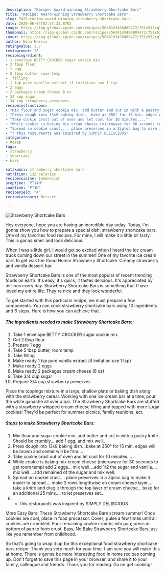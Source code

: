 ```yaml
---
description: "Recipe: Award-winning Strawberry Shortcake Bars"
title: "Recipe: Award-winning Strawberry Shortcake Bars"
slug: 7428-recipe-award-winning-strawberry-shortcake-bars
date: 2020-06-04T02:57:33.870Z
image: https://img-global.cpcdn.com/recipes/5648193496809472/751x532cq70/strawberry-shortcake-bars-recipe-main-photo.jpg
thumbnail: https://img-global.cpcdn.com/recipes/5648193496809472/751x532cq70/strawberry-shortcake-bars-recipe-main-photo.jpg
cover: https://img-global.cpcdn.com/recipes/5648193496809472/751x532cq70/strawberry-shortcake-bars-recipe-main-photo.jpg
author: Nina Harris
ratingvalue: 3.7
reviewcount: 15
recipeingredient:
- 1 envelope BETTY CROCKER sugar cookie mix
- 2 tbsp flour
- 1 egg
- 5 tbsp butter room temp
-  filling
- 1 tsp pure vanilla extract if imitation use 1 tsp
- 2 eggs
- 2 packages cream cheese 8 oz
- 34 cup sugar
- 34 cup strawberry preserves
recipeinstructions:
- "Mix flour and sugar cookie mix. add butter and cut in with a pastry knife. Should be crumbly... add 1 egg. and mix well.."
- "Press dough into 13x9 baking dish...bake at 350° for 15 min. edges will be brown and center will be firm...."
- "Take cookie crust out of oven and let cool for 10 minutes...."
- "While cookie is baking mix cream cheese (microwave for 30 seconds to get room temp) add 2 eggs... mix well....add 1/2 the sugar and vanilla.... mix well... add remained of the sugar and mix well."
- "Spread on cookie crust.... place preserves in a Ziploc bag to make it easier to spread.... make 3 rows lengthwise on cream cheese layer.... take a knife and drag it through the top layer of cream cheese... bake for an additional 25 mins.... to let preserves set..."
- "* this resturaunts was inspired by SIMPLY DELISCIOUS"
categories:
- Resep
tags:
- strawberry
- shortcake
- bars

katakunci: strawberry shortcake bars
nutrition: 132 calories
recipecuisine: Indonesian
preptime: "PT14M"
cooktime: "PT1H"
recipeyield: "4"
recipecategory: Dessert

---
```



![Strawberry Shortcake Bars](https://img-global.cpcdn.com/recipes/5648193496809472/751x532cq70/strawberry-shortcake-bars-recipe-main-photo.jpg)

Hey everyone, hope you are having an incredible day today. Today, I'm gonna show you how to prepare a special dish, strawberry shortcake bars. One of my favorites food recipes. For mine, I will make it a little bit tasty. This is gonna smell and look delicious.

When I was a little girl, I would get so excited when I heard the ice cream truck coming down our street in the summer! One of my favorite ice cream bars to get was the Good Humor Strawberry Shortcake. Creamy strawberry and vanilla dessert bar.

Strawberry Shortcake Bars is one of the most popular of recent trending foods on earth. It's easy, it's quick, it tastes delicious. It's appreciated by millions every day. Strawberry Shortcake Bars is something that I have loved my entire life. They're nice and they look wonderful.


To get started with this particular recipe, we must prepare a few components. You can cook strawberry shortcake bars using 10 ingredients and 6 steps. Here is how you can achieve that.

##### The ingredients needed to make Strawberry Shortcake Bars::

1. Take 1 envelope BETTY CROCKER sugar cookie mix
1. Get 2 tbsp flour
1. Prepare 1 egg
1. Take 5 tbsp butter, room temp
1. Take  filling
1. Make ready 1 tsp pure vanilla extract (if imitation use 1 tsp)
1. Make ready 2 eggs
1. Make ready 2 packages cream cheese (8 oz)
1. Take 3/4 cup sugar
1. Prepare 3/4 cup strawberry preserves


Place the toppings mixture in a large, shallow plate or baking dish along with the strawberry cereal. Working with one ice cream bar at a time, pour the white ganache all over a bar. The Strawberry Shortcake Bars are stuffed with a strawberry whipped cream cheese filling and topped with more sugar cookies! They&#39;d be perfect for summer picnics, family reunions, ect. 

##### Steps to make Strawberry Shortcake Bars:

1. Mix flour and sugar cookie mix. add butter and cut in with a pastry knife. Should be crumbly... add 1 egg. and mix well..
1. Press dough into 13x9 baking dish...bake at 350° for 15 min. edges will be brown and center will be firm....
1. Take cookie crust out of oven and let cool for 10 minutes....
1. While cookie is baking mix cream cheese (microwave for 30 seconds to get room temp) add 2 eggs... mix well....add 1/2 the sugar and vanilla.... mix well... add remained of the sugar and mix well.
1. Spread on cookie crust.... place preserves in a Ziploc bag to make it easier to spread.... make 3 rows lengthwise on cream cheese layer.... take a knife and drag it through the top layer of cream cheese... bake for an additional 25 mins.... to let preserves set...
1. * this resturaunts was inspired by SIMPLY DELISCIOUS


More Easy Bars: These Strawberry Shortcake Bars scream summer! Once cookies are cool, place in food processor. Cover; pulse a few times until all cookies are crumbled. Pour remaining cookie crumbs into pan; press in bottom of pan to form crust. Easy, No Bake Strawberry Shortcake Bars just like you remember from childhood. 

So that's going to wrap it up for this exceptional food strawberry shortcake bars recipe. Thank you very much for your time. I am sure you will make this at home. There is gonna be more interesting food in home recipes coming up. Don't forget to save this page in your browser, and share it to your family, colleague and friends. Thank you for reading. Go on get cooking!
